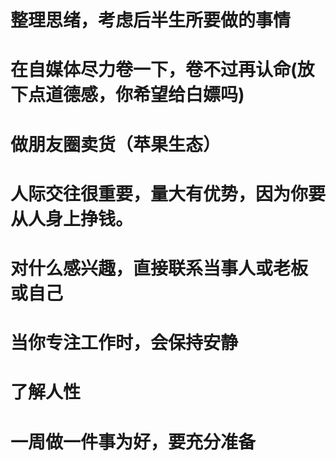 # 整理思绪，考虑后半生所要做的事情
# 在自媒体尽力卷一下，卷不过再认命(放下点道德感，你希望给白嫖吗)
# 做朋友圈卖货（苹果生态）
# 人际交往很重要，量大有优势，因为你要从人身上挣钱。
# 对什么感兴趣，直接联系当事人或老板 或自己
# 当你专注工作时，会保持安静
# 了解人性
# 一周做一件事为好，要充分准备